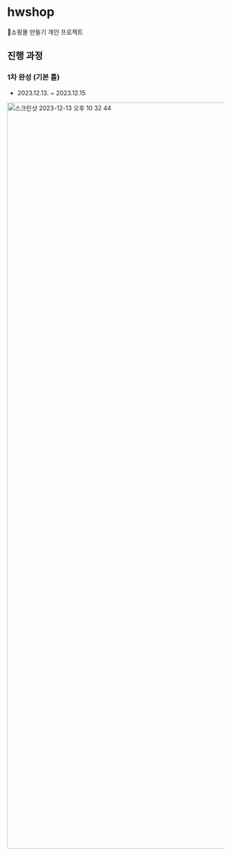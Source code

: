 # hwshop
쇼핑몰 만들기 개인 프로젝트

## 진행 과정
### 1차 완성 (기본 틀)
* 2023.12.13. ~ 2023.12.15
<img width="1728" alt="스크린샷 2023-12-13 오후 10 32 44" src="https://github.com/hyehye225/hwshop/assets/55949875/48c447bd-7271-49df-8df9-d92b02e02ed5">
